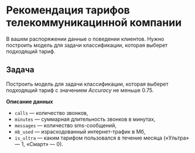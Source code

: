 # Рекомендация тарифов телекоммуникацинной компании
В вашем распоряжении данные о поведении клиентов. Нужно построить модель для задачи классификации, которая выберет подходящий тариф. 

## Задача
Построить модель для задачи классификации, которая выберет подходящий тариф с значением *Accuracy* не меньше 0.75. 

**Описание данных**
- `сalls` — количество звонков,
- `minutes` — суммарная длительность звонков в минутах,
- `messages` — количество sms-сообщений,
- `mb_used` — израсходованный интернет-трафик в Мб,
- `is_ultra` — каким тарифом пользовался в течение месяца («Ультра» — 1, «Смарт» — 0).
